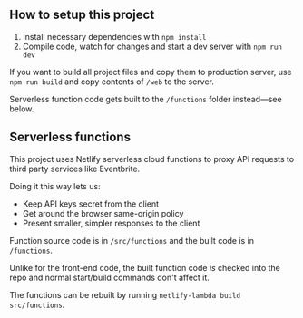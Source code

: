 ## How to setup this project

1. Install necessary dependencies with `npm install`
2. Compile code, watch for changes and start a dev server with `npm run dev`

If you want to build all project files and copy them to production server, use `npm run build` and copy contents of `/web` to the server.

Serverless function code gets built to the `/functions` folder instead—see below.

## Serverless functions

This project uses Netlify serverless cloud functions to proxy API requests to third party services like Eventbrite.

Doing it this way lets us:

* Keep API keys secret from the client
* Get around the browser same-origin policy
* Present smaller, simpler responses to the client

Function source code is in `/src/functions` and the built code is in `/functions`.

Unlike for the front-end code, the built function code _is_ checked into the repo and normal start/build commands don't affect it.

The functions can be rebuilt by running `netlify-lambda build src/functions`.